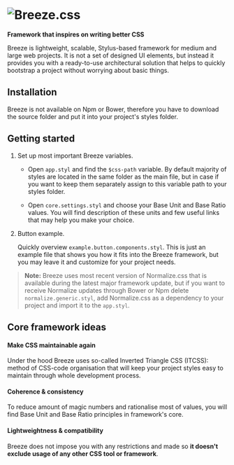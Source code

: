 # ![Breeze.css](https://habrastorage.org/files/847/d56/97b/847d5697bec349e6ba54ea9dd396a2c5.png)

**Framework that inspires on writing better CSS**

Breeze is lightweight, scalable, Stylus-based framework for medium and large web projects. It is not a set of designed UI elements, but instead it provides you with a ready-to-use architectural solution that helps to quickly bootstrap a project without worrying about basic things.

## Installation

Breeze is not available on Npm or Bower, therefore you have to download the source folder and put it into your project's styles folder. 

## Getting started

1. Set up most important Breeze variables.

   - Open `app.styl` and find the `$css-path` variable. By default majority of styles are located in the same folder as  the main file, but in case if you want to keep them separately assign to this variable path to your styles folder.  
  
   - Open `core.settings.styl` and choose your Base Unit and Base Ratio values. You will find description of these units and few useful links that may help you make your choice.  

2. Button example.

   Quickly overview `example.button.components.styl`. This is just an example file that shows you how it fits into the Breeze framework, but you may leave it and customize for your project needs.  
   

> **Note:** Breeze uses most recent version of Normalize.css that is available during the latest major framework update, but if you want to receive Normalize updates through Bower or Npm delete `normalize.generic.styl`, add Normalize.css as a dependency to your project and import it to the `app.styl`.

## Core framework ideas

#### Make CSS maintainable again

Under the hood Breeze uses so-called Inverted Triangle CSS (ITCSS): method of CSS-code organisation that will keep your project styles easy to maintain through whole development process.

#### Coherence & consistency

To reduce amount of magic numbers and rationalise most of values, you will find Base Unit and Base Ratio principles in framework's core. 

#### Lightweightness & compatibility

Breeze does not impose you with any restrictions and made so **it doesn't exclude usage of any other CSS tool or framework**.
